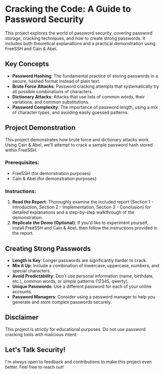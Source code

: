 # Cracking the Code: A Guide to Password Security

This project explores the world of password security, covering password storage, cracking techniques, and how to create strong passwords. It includes both theoretical explanations and a practical demonstration using FreeSSH and Cain & Abel.

## Key Concepts

- **Password Hashing**: The fundamental practice of storing passwords in a secure, hashed format instead of plain text.
- **Brute Force Attacks**: Password cracking attempts that systematically try all possible combinations of characters.
- **Dictionary Attacks**: Attacks that use lists of common words, their variations, and common substitutions.
- **Password Complexity**: The importance of password length, using a mix of character types, and avoiding easily guessed patterns.

## Project Demonstration

This project demonstrates how brute force and dictionary attacks work. Using Cain & Abel, we'll attempt to crack a sample password hash stored within FreeSSH.

### Prerequisites:

- FreeSSH (for demonstration purposes)
- Cain & Abel (for demonstration purposes)

### Instructions:

1. **Read the Report**: Thoroughly examine the included report (Section 1 - Introduction, Section 2 - Implementation, Section 3 - Conclusion) for detailed explanations and a step-by-step walkthrough of the demonstration.
2. **Replicate the Demo (Optional)**: If you'd like to experiment yourself, install FreeSSH and Cain & Abel, then follow the instructions provided in the report.

## Creating Strong Passwords

- **Length is Key**: Longer passwords are significantly harder to crack.
- **Mix it Up**: Include a combination of lowercase, uppercase, numbers, and special characters.
- **Avoid Predictability**: Don't use personal information (name, birthdate, etc.), common words, or simple patterns (12345, qwerty).
- **Unique Passwords**: Use a different password for each of your online accounts.
- **Password Managers**: Consider using a password manager to help you generate and store complex passwords securely.

## Disclaimer

This project is strictly for educational purposes. Do not use password cracking tools with malicious intent.

## Let's Talk Security!

I'm always open to feedback and contributions to make this project even better. Feel free to reach out!
